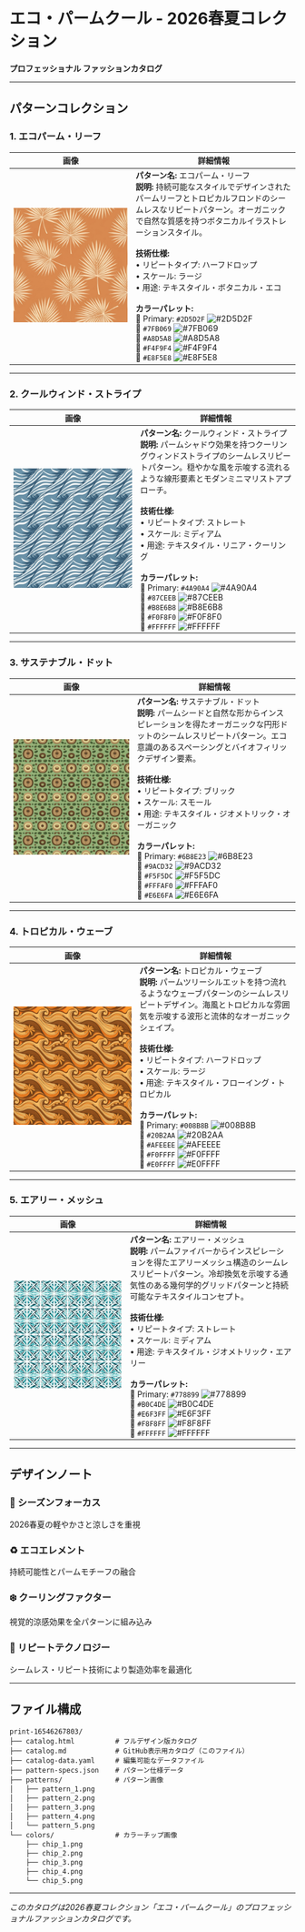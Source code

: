 # エコ・パームクール - 2026春夏コレクション

**プロフェッショナル ファッションカタログ**

---

## パターンコレクション

### 1. エコパーム・リーフ

| 画像 | 詳細情報 |
|------|----------|
| ![エコパーム・リーフ](./patterns/pattern_1.png) | **パターン名:** エコパーム・リーフ<br>**説明:** 持続可能なスタイルでデザインされたパームリーフとトロピカルフロンドのシームレスなリピートパターン。オーガニックで自然な質感を持つボタニカルイラストレーションスタイル。<br><br>**技術仕様:**<br>• リピートタイプ: ハーフドロップ<br>• スケール: ラージ<br>• 用途: テキスタイル・ボタニカル・エコ<br><br>**カラーパレット:**<br>🎨 Primary: `#2D5D2F` ![#2D5D2F](https://via.placeholder.com/20x20/2D5D2F/2D5D2F.png)<br>🎨 `#7FB069` ![#7FB069](https://via.placeholder.com/20x20/7FB069/7FB069.png)<br>🎨 `#A8D5A8` ![#A8D5A8](https://via.placeholder.com/20x20/A8D5A8/A8D5A8.png)<br>🎨 `#F4F9F4` ![#F4F9F4](https://via.placeholder.com/20x20/F4F9F4/F4F9F4.png)<br>🎨 `#E8F5E8` ![#E8F5E8](https://via.placeholder.com/20x20/E8F5E8/E8F5E8.png) |

---

### 2. クールウィンド・ストライプ

| 画像 | 詳細情報 |
|------|----------|
| ![クールウィンド・ストライプ](./patterns/pattern_2.png) | **パターン名:** クールウィンド・ストライプ<br>**説明:** パームシャドウ効果を持つクーリングウィンドストライプのシームレスリピートパターン。穏やかな風を示唆する流れるような線形要素とモダンミニマリストアプローチ。<br><br>**技術仕様:**<br>• リピートタイプ: ストレート<br>• スケール: ミディアム<br>• 用途: テキスタイル・リニア・クーリング<br><br>**カラーパレット:**<br>🎨 Primary: `#4A90A4` ![#4A90A4](https://via.placeholder.com/20x20/4A90A4/4A90A4.png)<br>🎨 `#87CEEB` ![#87CEEB](https://via.placeholder.com/20x20/87CEEB/87CEEB.png)<br>🎨 `#B8E6B8` ![#B8E6B8](https://via.placeholder.com/20x20/B8E6B8/B8E6B8.png)<br>🎨 `#F0F8F0` ![#F0F8F0](https://via.placeholder.com/20x20/F0F8F0/F0F8F0.png)<br>🎨 `#FFFFFF` ![#FFFFFF](https://via.placeholder.com/20x20/FFFFFF/FFFFFF.png) |

---

### 3. サステナブル・ドット

| 画像 | 詳細情報 |
|------|----------|
| ![サステナブル・ドット](./patterns/pattern_3.png) | **パターン名:** サステナブル・ドット<br>**説明:** パームシードと自然な形からインスピレーションを得たオーガニックな円形ドットのシームレスリピートパターン。エコ意識のあるスペーシングとバイオフィリックデザイン要素。<br><br>**技術仕様:**<br>• リピートタイプ: ブリック<br>• スケール: スモール<br>• 用途: テキスタイル・ジオメトリック・オーガニック<br><br>**カラーパレット:**<br>🎨 Primary: `#6B8E23` ![#6B8E23](https://via.placeholder.com/20x20/6B8E23/6B8E23.png)<br>🎨 `#9ACD32` ![#9ACD32](https://via.placeholder.com/20x20/9ACD32/9ACD32.png)<br>🎨 `#F5F5DC` ![#F5F5DC](https://via.placeholder.com/20x20/F5F5DC/F5F5DC.png)<br>🎨 `#FFFAF0` ![#FFFAF0](https://via.placeholder.com/20x20/FFFAF0/FFFAF0.png)<br>🎨 `#E6E6FA` ![#E6E6FA](https://via.placeholder.com/20x20/E6E6FA/E6E6FA.png) |

---

### 4. トロピカル・ウェーブ

| 画像 | 詳細情報 |
|------|----------|
| ![トロピカル・ウェーブ](./patterns/pattern_4.png) | **パターン名:** トロピカル・ウェーブ<br>**説明:** パームツリーシルエットを持つ流れるようなウェーブパターンのシームレスリピートデザイン。海風とトロピカルな雰囲気を示唆する波形と流体的なオーガニックシェイプ。<br><br>**技術仕様:**<br>• リピートタイプ: ハーフドロップ<br>• スケール: ラージ<br>• 用途: テキスタイル・フローイング・トロピカル<br><br>**カラーパレット:**<br>🎨 Primary: `#008B8B` ![#008B8B](https://via.placeholder.com/20x20/008B8B/008B8B.png)<br>🎨 `#20B2AA` ![#20B2AA](https://via.placeholder.com/20x20/20B2AA/20B2AA.png)<br>🎨 `#AFEEEE` ![#AFEEEE](https://via.placeholder.com/20x20/AFEEEE/AFEEEE.png)<br>🎨 `#F0FFFF` ![#F0FFFF](https://via.placeholder.com/20x20/F0FFFF/F0FFFF.png)<br>🎨 `#E0FFFF` ![#E0FFFF](https://via.placeholder.com/20x20/E0FFFF/E0FFFF.png) |

---

### 5. エアリー・メッシュ

| 画像 | 詳細情報 |
|------|----------|
| ![エアリー・メッシュ](./patterns/pattern_5.png) | **パターン名:** エアリー・メッシュ<br>**説明:** パームファイバーからインスピレーションを得たエアリーメッシュ構造のシームレスリピートパターン。冷却換気を示唆する通気性のある幾何学的グリッドパターンと持続可能なテキスタイルコンセプト。<br><br>**技術仕様:**<br>• リピートタイプ: ストレート<br>• スケール: ミディアム<br>• 用途: テキスタイル・ジオメトリック・エアリー<br><br>**カラーパレット:**<br>🎨 Primary: `#778899` ![#778899](https://via.placeholder.com/20x20/778899/778899.png)<br>🎨 `#B0C4DE` ![#B0C4DE](https://via.placeholder.com/20x20/B0C4DE/B0C4DE.png)<br>🎨 `#E6F3FF` ![#E6F3FF](https://via.placeholder.com/20x20/E6F3FF/E6F3FF.png)<br>🎨 `#F8F8FF` ![#F8F8FF](https://via.placeholder.com/20x20/F8F8FF/F8F8FF.png)<br>🎨 `#FFFFFF` ![#FFFFFF](https://via.placeholder.com/20x20/FFFFFF/FFFFFF.png) |

---

## デザインノート

### 🌿 シーズンフォーカス
2026春夏の軽やかさと涼しさを重視

### ♻️ エコエレメント
持続可能性とパームモチーフの融合

### ❄️ クーリングファクター
視覚的涼感効果を全パターンに組み込み

### 🔄 リピートテクノロジー
シームレス・リピート技術により製造効率を最適化

---

## ファイル構成

```
print-16546267803/
├── catalog.html          # フルデザイン版カタログ
├── catalog.md            # GitHub表示用カタログ（このファイル）
├── catalog-data.yaml     # 編集可能なデータファイル
├── pattern-specs.json    # パターン仕様データ
├── patterns/             # パターン画像
│   ├── pattern_1.png
│   ├── pattern_2.png
│   ├── pattern_3.png
│   ├── pattern_4.png
│   └── pattern_5.png
└── colors/               # カラーチップ画像
    ├── chip_1.png
    ├── chip_2.png
    ├── chip_3.png
    ├── chip_4.png
    └── chip_5.png
```

---

*このカタログは2026春夏コレクション「エコ・パームクール」のプロフェッショナルファッションカタログです。*